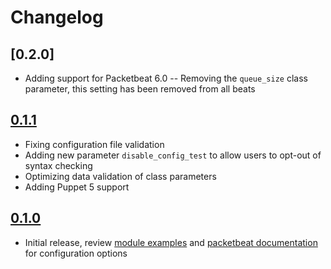 Changelog
=========

## [0.2.0]

- Adding support for Packetbeat 6.0
-- Removing the `queue_size` class parameter, this setting has been removed from all beats

## [0.1.1](https://github.com/corey-hammerton/puppet-packetbeat/tree/0.1.1)

- Fixing configuration file validation
- Adding new parameter `disable_config_test` to allow users to opt-out of syntax checking
- Optimizing data validation of class parameters
- Adding Puppet 5 support

## [0.1.0](https://github.com/corey-hammerton/puppet-packetbeat/tree/0.1.0)

- Initial release, review [module examples](https://github.com/corey-hammerton/puppet-packetbeat/blob/0.1.0/examples/init.pp) and [packetbeat documentation](https://www.elastic.co/guide/en/beats/packetbeat/current/index.html)
  for configuration options

